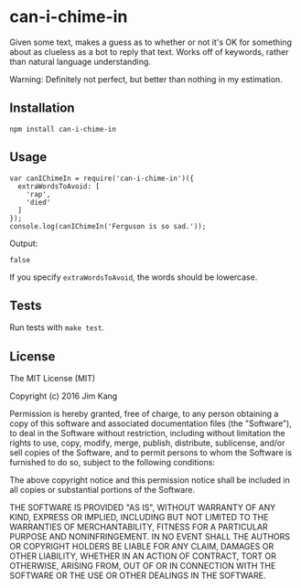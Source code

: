 can-i-chime-in
=========

Given some text, makes a guess as to whether or not it's OK for something about as clueless as a bot to reply that text. Works off of keywords, rather than natural language understanding.

Warning: Definitely not perfect, but better than nothing in my estimation.

Installation
------------

    npm install can-i-chime-in

Usage
-----

    var canIChimeIn = require('can-i-chime-in')({
      extraWordsToAvoid: [
        'rap',
        'died'
      ]
    });
    console.log(canIChimeIn('Ferguson is so sad.'));

Output:

    false

If you specify `extraWordsToAvoid`, the words should be lowercase.

Tests
-----

Run tests with `make test`.

License
-------

The MIT License (MIT)

Copyright (c) 2016 Jim Kang

Permission is hereby granted, free of charge, to any person obtaining a copy
of this software and associated documentation files (the "Software"), to deal
in the Software without restriction, including without limitation the rights
to use, copy, modify, merge, publish, distribute, sublicense, and/or sell
copies of the Software, and to permit persons to whom the Software is
furnished to do so, subject to the following conditions:

The above copyright notice and this permission notice shall be included in
all copies or substantial portions of the Software.

THE SOFTWARE IS PROVIDED "AS IS", WITHOUT WARRANTY OF ANY KIND, EXPRESS OR
IMPLIED, INCLUDING BUT NOT LIMITED TO THE WARRANTIES OF MERCHANTABILITY,
FITNESS FOR A PARTICULAR PURPOSE AND NONINFRINGEMENT. IN NO EVENT SHALL THE
AUTHORS OR COPYRIGHT HOLDERS BE LIABLE FOR ANY CLAIM, DAMAGES OR OTHER
LIABILITY, WHETHER IN AN ACTION OF CONTRACT, TORT OR OTHERWISE, ARISING FROM,
OUT OF OR IN CONNECTION WITH THE SOFTWARE OR THE USE OR OTHER DEALINGS IN
THE SOFTWARE.
